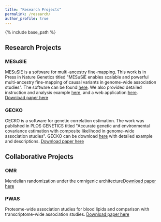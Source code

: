 ```yaml
---
title: "Research Projects"
permalink: /research/
author_profile: true
---
```


{% include base_path %}
## Research Projects

### MESuSIE
MESuSIE is a software for multi-ancestry fine-mapping. This work is in Press in Nature Genetics titled "MESuSiE enables scalable and powerful multi-ancestry
fine-mapping of causal variants in genome-wide association studies". The software can be found [here](https://github.com/borangao/meSuSie). We also provided detailed instruction and analysis example [here](https://borangao.github.io/meSuSie_Analysis/), and a web application [here](https://borangao.shinyapps.io/meSuSie/). [Download paper here](https://www.nature.com/articles/s41588-023-01604-7)

### GECKO
GECKO is a software for genetic correlation estimation. The work was published in PLOS GENETICS titled "Accurate genetic and environmental covariance estimation with composite likelihood in genome-wide association studies". GECKO can be download [here](https://github.com/borangao/GECKO) with detailed example and descriptions.
[Download paper here](https://journals.plos.org/plosgenetics/article?id=10.1371/journal.pgen.1009293)

## Collaborative Projects

### OMR
Mendelian randomization under the omnigenic architecture[Download paper here](https://academic.oup.com/bib/article/22/6/bbab322/6347949)

### PWAS
Proteome-wide association studies for blood lipids and comparison with transcriptome-wide association studies. [Download paper here](https://pmc.ncbi.nlm.nih.gov/articles/PMC10473643/pdf/nihpp-2023.08.17.553749v1.pdf)
